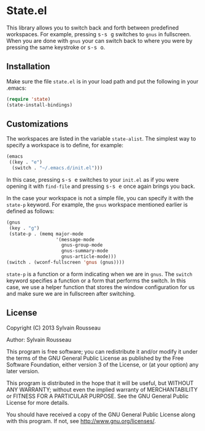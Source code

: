 # State.el

This library allows you to switch back and forth between predefined
workspaces. For example, pressing <kbd>s-s g</kbd> switches to `gnus`
in fullscreen. When you are done with `gnus` your can switch back to
where you were by pressing the same keystroke or <kbd>s-s o</kbd>.

## Installation

Make sure the file `state.el` is in your load path and put the
following in your .emacs:
```lisp
(require 'state)
(state-install-bindings)
```

## Customizations

The workspaces are listed in the variable `state-alist`. The simplest
way to specify a workspace is to define, for example:
```lisp
(emacs
 ((key . "e")
  (switch . "~/.emacs.d/init.el")))
```
In this case, pressing <kbd>s-s e</kbd> switches to your `init.el` as
if you were opening it with `find-file` and pressing <kbd>s-s e</kbd> once
again brings you back.

In the case your workspace is not a simple file, you can specify it
with the `state-p` keyword. For example, the `gnus` workspace mentioned
earlier is defined as follows:
```lisp
(gnus
 (key . "g")
 (state-p . (memq major-mode
                  '(message-mode
                    gnus-group-mode
                    gnus-summary-mode
                    gnus-article-mode)))
(switch . (wconf-fullscreen 'gnus (gnus))))
```
`state-p` is a function or a form indicating when we are in `gnus`.
The `switch` keyword specifies a function or a form that performs the
switch. In this case, we use a helper function that stores the window
configuration for us and make sure we are in fullscreen after switching.

## License

Copyright (C) 2013 Sylvain Rousseau <thisirs at gmail dot com>

Author: Sylvain Rousseau <thisirs at gmail dot com>

This program is free software; you can redistribute it and/or modify
it under the terms of the GNU General Public License as published by
the Free Software Foundation, either version 3 of the License, or
(at your option) any later version.

This program is distributed in the hope that it will be useful,
but WITHOUT ANY WARRANTY; without even the implied warranty of
MERCHANTABILITY or FITNESS FOR A PARTICULAR PURPOSE.  See the
GNU General Public License for more details.

You should have received a copy of the GNU General Public License
along with this program.  If not, see <http://www.gnu.org/licenses/>.

